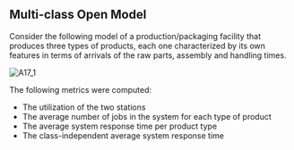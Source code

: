 ## Multi-class Open Model

Consider the following model of a production/packaging facility that produces three types of products, 
each one characterized by its own features in terms of arrivals of the raw parts, assembly and handling times.

![A17_1](https://github.com/user-attachments/assets/3fe0131c-5b27-4e1a-843c-d10101246030)

The following metrics were computed:
- The utilization of the two stations
- The average number of jobs in the system for each type of product
- The average system response time per product type
- The class-independent average system response time
